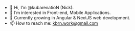 - 👋 Hi, I’m @kubarenatioN (Nick).
- 👀 I’m interested in Front-end, Mobile Applications.
- 🌱 Currently growing in Angular & NextJS web development.
- 📫 How to reach me: kbrn.work@gmail.com

<!---
kubarenatioN/kubarenatioN is a ✨ special ✨ repository because its `README.md` (this file) appears on your GitHub profile.
You can click the Preview link to take a look at your changes.
--->
